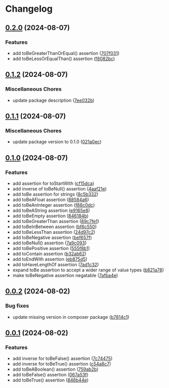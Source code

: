 # Changelog

## [0.2.0](https://github.com/Haberkamp/phluent/compare/v0.1.2...v0.2.0) (2024-08-07)


### Features

* add toBeGreaterThanOrEqual() assertion ([707f031](https://github.com/Haberkamp/phluent/commit/707f031b1e0393203168ecad71a6593bb341c641))
* add toBeLessOrEqualThan() assertion ([f8082bc](https://github.com/Haberkamp/phluent/commit/f8082bcf909b9d96120765c8baa2f7d20709c9f1))

## [0.1.2](https://github.com/Haberkamp/phluent/compare/v0.1.1...v0.1.2) (2024-08-07)


### Miscellaneous Chores

* update package description ([7ee032b](https://github.com/Haberkamp/phluent/commit/7ee032b13f4d0f80fae7a0233b9e4b96c087dbe4))

## [0.1.1](https://github.com/Haberkamp/phluent/compare/v0.1.0...v0.1.1) (2024-08-07)


### Miscellaneous Chores

* update package version to 0.1.0 ([021a0ec](https://github.com/Haberkamp/phluent/commit/021a0ec29ba379cd58cc63a8d6eedb530a7c2f77))

## [0.1.0](https://github.com/Haberkamp/phluent/compare/v0.0.2...v0.1.0) (2024-08-07)


### Features

* add assertion for toStartWith ([cf15dca](https://github.com/Haberkamp/phluent/commit/cf15dcad7a64dca32e15ec757dc1d26f4b486e92))
* add inverse of toBeNull() assertion ([4aaf21e](https://github.com/Haberkamp/phluent/commit/4aaf21e8bec1430e87c4b9ba229ebc0c067650c9))
* add toBe assertion for strings ([8c5b332](https://github.com/Haberkamp/phluent/commit/8c5b332405391f27426c65ed99c6121df9a74861))
* add toBeAFloat assertion ([88584a6](https://github.com/Haberkamp/phluent/commit/88584a6bbeeb73b6d50f6ab6404fd46a37413b87))
* add toBeAnInteger assertion ([f88c0dc](https://github.com/Haberkamp/phluent/commit/f88c0dc730f6b5f821bf898b0000a8e963ba1872))
* add toBeAString assertion ([e9165e8](https://github.com/Haberkamp/phluent/commit/e9165e8034db7af29241b3919f4fd66cc3222b20))
* add toBeEmpty assertion ([846184b](https://github.com/Haberkamp/phluent/commit/846184b6661a0dae3a3b64c3282320990b820c72))
* add toBeGreaterThan assertion ([89c7fe1](https://github.com/Haberkamp/phluent/commit/89c7fe1e8302a24787df7016fc059cefc3b5ba63))
* add toBeInBetween assertion ([bf6c550](https://github.com/Haberkamp/phluent/commit/bf6c55036e6b35586519aa01ecb0689a3023b670))
* add toBeLessThan assertion ([24d97c2](https://github.com/Haberkamp/phluent/commit/24d97c2aa43762820e6081d4f02180f69b1e6dd7))
* add toBeNegative assertion ([bef657f](https://github.com/Haberkamp/phluent/commit/bef657f5c6ac5cf7e703c545fe2938be120bb16e))
* add toBeNull() assertion ([7a9c093](https://github.com/Haberkamp/phluent/commit/7a9c09382783f6b8673b79e67eb7bd0337d38181))
* add toBePositive assertion ([555f8b1](https://github.com/Haberkamp/phluent/commit/555f8b1948e6f66df910fafa802aa5ac2a1dce6e))
* add toContain assertion ([b32ab62](https://github.com/Haberkamp/phluent/commit/b32ab62af8b34a5a1e4ca4e2534a20c3979b5b83))
* add toEndWith assertion ([eb875d5](https://github.com/Haberkamp/phluent/commit/eb875d5c2e220319ceae4d394e0255800f53fb06))
* add toHaveLengthOf assertion ([7ad1c32](https://github.com/Haberkamp/phluent/commit/7ad1c323115195f5d8f70e8059b0c8e3270214df))
* expand toBe assertion to accept a wider range of value types ([b821a78](https://github.com/Haberkamp/phluent/commit/b821a7847616f901da1fc7056d51d70317736e87))
* make toBeNegative assertion negatable ([7afba4e](https://github.com/Haberkamp/phluent/commit/7afba4e77f05cb0fe807be6c3d75723ef9732922))

## [0.0.2](https://github.com/Haberkamp/phluent/compare/v0.0.1...v0.0.2) (2024-08-02)

### Bug fixes

* update missing version in composer package ([b7814c1](https://github.com/Haberkamp/phluent/commit/b7814c17bbc6d6c55dd683cae31c05342015f278))

## [0.0.1](https://github.com/Haberkamp/phluent/commits/v0.0.1) (2024-08-02)

### Features

* add inverse for toBeFalse() assertion ([7c74475](https://github.com/Haberkamp/phluent/commit/7c74475182778fbc152cef66132e6ff6a1d40bf4))
* add inverse for toBeTrue() assertion ([c54a8c7](https://github.com/Haberkamp/phluent/commit/c54a8c7350ca0f46f592fd99d96c416d23c58673))
* add toBeABoolean() assertion ([759ab2b](https://github.com/Haberkamp/phluent/commit/759ab2bc0c8507f6aae591388bbba62a0cc718e1))
* add toBeFalse() assertion ([067a53f](https://github.com/Haberkamp/phluent/commit/067a53fe81aad6c4895d49588e8d3124407a06fe))
* add toBeTrue() assertion ([846b44e](https://github.com/Haberkamp/phluent/commit/846b44e0842ac15863453589562c531e1c21d461))
